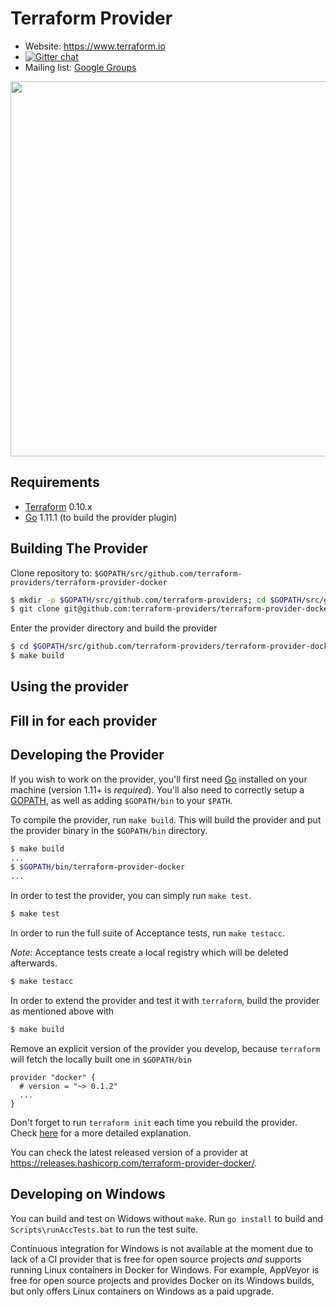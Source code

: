Terraform Provider
==================

- Website: https://www.terraform.io
- [![Gitter chat](https://badges.gitter.im/hashicorp-terraform/Lobby.png)](https://gitter.im/hashicorp-terraform/Lobby)
- Mailing list: [Google Groups](http://groups.google.com/group/terraform-tool)

<img src="https://cdn.rawgit.com/hashicorp/terraform-website/master/content/source/assets/images/logo-hashicorp.svg" width="600px">

Requirements
------------

-	[Terraform](https://www.terraform.io/downloads.html) 0.10.x
-	[Go](https://golang.org/doc/install) 1.11.1 (to build the provider plugin)

Building The Provider
---------------------

Clone repository to: `$GOPATH/src/github.com/terraform-providers/terraform-provider-docker`

```sh
$ mkdir -p $GOPATH/src/github.com/terraform-providers; cd $GOPATH/src/github.com/terraform-providers
$ git clone git@github.com:terraform-providers/terraform-provider-docker
```

Enter the provider directory and build the provider

```sh
$ cd $GOPATH/src/github.com/terraform-providers/terraform-provider-docker
$ make build
```

Using the provider
----------------------
## Fill in for each provider

Developing the Provider
---------------------------

If you wish to work on the provider, you'll first need [Go](http://www.golang.org) installed on your machine (version 1.11+ is *required*). You'll also need to correctly setup a [GOPATH](http://golang.org/doc/code.html#GOPATH), as well as adding `$GOPATH/bin` to your `$PATH`.

To compile the provider, run `make build`. This will build the provider and put the provider binary in the `$GOPATH/bin` directory.

```sh
$ make build
...
$ $GOPATH/bin/terraform-provider-docker
...
```

In order to test the provider, you can simply run `make test`.

```sh
$ make test
```

In order to run the full suite of Acceptance tests, run `make testacc`.

*Note:* Acceptance tests create a local registry which will be deleted afterwards.

```sh
$ make testacc
```

In order to extend the provider and test it with `terraform`, build the provider as mentioned above with
```sh
$ make build
```

Remove an explicit version of the provider you develop, because `terraform` will fetch
the locally built one in `$GOPATH/bin`
```hcl
provider "docker" {
  # version = "~> 0.1.2"
  ...
}
```


Don't forget to run `terraform init` each time you rebuild the provider. Check [here](https://www.youtube.com/watch?v=TMmovxyo5sY&t=30m14s) for a more detailed explanation.

You can check the latest released version of a provider at https://releases.hashicorp.com/terraform-provider-docker/.

Developing on Windows
---------------------

You can build and test on Widows without `make`.  Run `go install` to
build and `Scripts\runAccTests.bat` to run the test suite.

Continuous integration for Windows is not available at the moment due
to lack of a CI provider that is free for open source projects *and*
supports running Linux containers in Docker for Windows.  For example,
AppVeyor is free for open source projects and provides Docker on its
Windows builds, but only offers Linux containers on Windows as a paid
upgrade.
